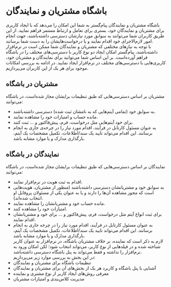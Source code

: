 # باشگاه مشتریان و نمایندگان

باشگاه مشتریان و نمایندگان پیام‌گستر به شما این امکان را می‌دهد که با ایجاد کاربری برای مشتریان و نمایندگان خود، بستری برای تعامل و ارتباط مستمر فراهم نمایید. از این طریق کاربران شما می‌توانند به سوابق مورد نیازشان دسترسی داشته‌باشند، جهت انجام امور لازم‌الاجرای خود اقدام نمایند و یا درخواست‌هایشان را به دست شما برسانند.<br>
با توجه به نیازهای مختلفی که مشتریان و نمایندگان شما ممکن است در نرم‌افزار داشته‌باشند، پیام‌گستر امکان ایجاد دو نوع کاربر با دسترسی‌های مختلف را در باشگاه فراهم آورده‌است. بر این اساس شما می‌توانید برای نمایندگان و مشتریان خود، کاربری‌هایی با دسترسی‌های مختلف در نرم‌افزار ایجاد نمایید. در ادامه به بررسی امکانات موجود برای هر یک از این کاربران می‌پردازیم.<br>

## مشتریان در باشگاه
مشتریان بر اساس دسترسی‌هایی که طبق تنظیمات برایشان مجاز شده‌است، در باشگاه می‌توانند:<br>
- به سوابق خود (تمامی آیتم‌هایی که به نامشان ثبت شده) دسترسی داشته‌باشند.
- مانده حساب و امتیازات خود را مشاهده نمایند.
- برای خود آیتم‌هایی مثل درخواست، فرم، پیش‌فاکتور و ... ثبت کنند.
- به عنوان مسئول کارتابل در فرآیند، اقدام مورد نیاز را در چرخه‌ی جاری به انجام برسانند. این اقدام می‌تواند تایید یک سند/اطلاعات، تکمیل مشخصات یک آیتم، بارگذاری مدارک و یا موارد مشابه باشد.

## نمایندگان در باشگاه
نمایندگان بر اساس دسترسی‌هایی که طبق تنظیمات برایشان مجاز شده‌است، در باشگاه می‌توانند:<br>
- اقدام به ثبت هویت در نرم‌افزار نمایند.
- به سوابق خود و مشتریانشان دسترسی داشته‌باشند (منظور از مشتریان، هویت‌هایی است که مجوز مشاهده آن‌ها را دارند و یا به عنوان یکی از مسئولان پروفایل او انتخاب شده‌اند).
- مانده حساب خود و مشتریانشان را مشاهده نمایند.
- امتیازات خود را مشاهده کنند.
- برای ثبت انواع آیتم مثل درخواست، فرم، پیش‌فاکتور و ... برای خود و مشتریانشان اقدام نمایند.
- به عنوان مسئول کارتابل در فرآیند، اقدام مورد نیاز را در چرخه جاری به انجام برسانند. این اقدام می‌تواند تایید یک سند/اطلاعات، تکمیل مشخصات یک آیتم، بارگذاری مدارک و یا موارد مشابه باشد.<br>
لازم به ذکر است که نماینده، بر خلاف مشتریان باشگاه، در نرم‌افزار به عنوان کاربر شناخته شده و در فیلدهایی از نوع کاربر، می‌تواند انتخاب شود؛ لکن امکان ورود به نرم‌افزار را نداشته و فقط می‌تواند به پنل باشگاه دسترسی داشته‌باشد.<br>
در این بخش به بررسی موارد زیر می‌پردازیم:<br>
- تنظیمات باشگاه برای مشتریان و نمایندگان
- آشنایی با پنل باشگاه و کاربرد هر یک از بخش‌های آن برای مشتریان و نمایندگان
- معرفی روش‌های ایجاد کاربر از نوع مشتری و نماینده
- مدیریت کلاس‌بندی و امتیازات مشتریان